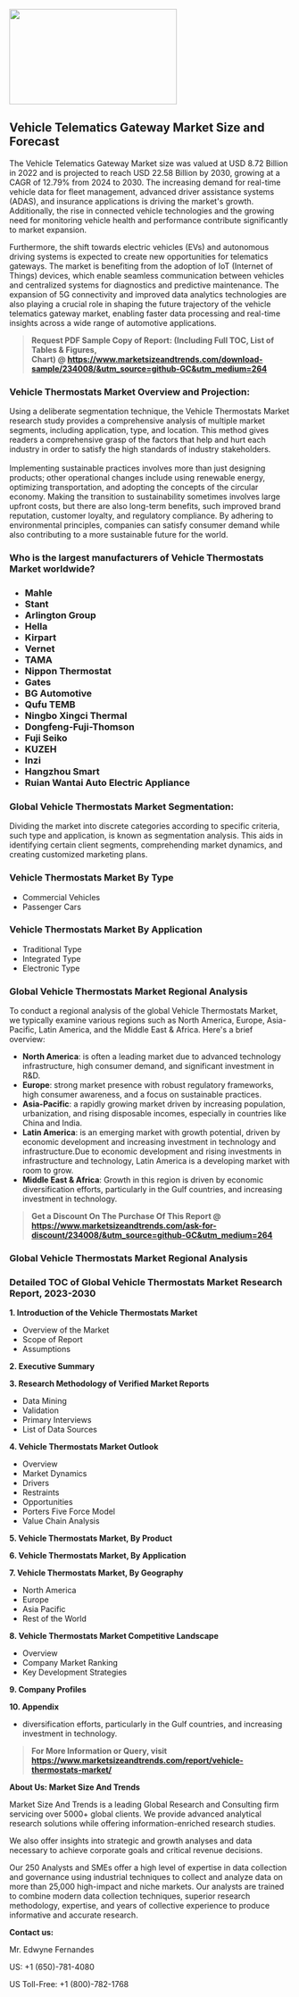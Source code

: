 <p><img class="alignnone size-medium wp-image-20088" src="https://ffe5etoiles.com/wp-content/uploads/2024/12/MST1-300x171.png" alt="" width="300" height="171" /></p><h2>Vehicle Telematics Gateway Market Size and Forecast</h2><p>The Vehicle Telematics Gateway Market size was valued at USD 8.72 Billion in 2022 and is projected to reach USD 22.58 Billion by 2030, growing at a CAGR of 12.79% from 2024 to 2030. The increasing demand for real-time vehicle data for fleet management, advanced driver assistance systems (ADAS), and insurance applications is driving the market's growth. Additionally, the rise in connected vehicle technologies and the growing need for monitoring vehicle health and performance contribute significantly to market expansion.</p><p>Furthermore, the shift towards electric vehicles (EVs) and autonomous driving systems is expected to create new opportunities for telematics gateways. The market is benefiting from the adoption of IoT (Internet of Things) devices, which enable seamless communication between vehicles and centralized systems for diagnostics and predictive maintenance. The expansion of 5G connectivity and improved data analytics technologies are also playing a crucial role in shaping the future trajectory of the vehicle telematics gateway market, enabling faster data processing and real-time insights across a wide range of automotive applications.</p></p><blockquote id="" class=""><strong>Request PDF Sample Copy of Report: (Including Full TOC, List of Tables &amp; Figures, Chart)&nbsp;@&nbsp;<strong><a href="https://www.marketsizeandtrends.com/download-sample/234008/&utm_source=github-GC&utm_medium=264" target="_blank">https://www.marketsizeandtrends.com/download-sample/234008/&utm_source=github-GC&utm_medium=264</a></strong></strong></blockquote><h3 id="" class="">Vehicle Thermostats Market&nbsp;Overview and Projection:</h3><p id="" class="">Using a deliberate segmentation technique, the Vehicle Thermostats Market research study provides a comprehensive analysis of multiple market segments, including application, type, and location. This method gives readers a comprehensive grasp of the factors that help and hurt each industry in order to satisfy the high standards of industry stakeholders. <br /> <br />Implementing sustainable practices involves more than just designing products; other operational changes include using renewable energy, optimizing transportation, and adopting the concepts of the circular economy. Making the transition to sustainability sometimes involves large upfront costs, but there are also long-term benefits, such improved brand reputation, customer loyalty, and regulatory compliance. By adhering to environmental principles, companies can satisfy consumer demand while also contributing to a more sustainable future for the world.</p><h3 id="" class="">Who is the largest manufacturers of&nbsp;Vehicle Thermostats Market worldwide?</h3><h3 class=""><p><ul><li>Mahle </li><li> Stant </li><li> Arlington Group </li><li> Hella </li><li> Kirpart </li><li> Vernet </li><li> TAMA </li><li> Nippon Thermostat </li><li> Gates </li><li> BG Automotive </li><li> Qufu TEMB </li><li> Ningbo Xingci Thermal </li><li> Dongfeng-Fuji-Thomson </li><li> Fuji Seiko </li><li> KUZEH </li><li> Inzi </li><li> Hangzhou Smart </li><li> Ruian Wantai Auto Electric Appliance</li></ul></p></h3><h3 id="" class="">Global&nbsp;Vehicle Thermostats Market Segmentation:</h3><p id="" class="">Dividing the market into discrete categories according to specific criteria, such type and application, is known as segmentation analysis. This aids in identifying certain client segments, comprehending market dynamics, and creating customized marketing plans.</p><h3 id="" class="">Vehicle Thermostats Market&nbsp;By Type</h3><p><p><ul><li>Commercial Vehicles</li><li> Passenger Cars</p></li></ul></p></p><h3 id="" class="">Vehicle Thermostats Market&nbsp;By Application</h3><p class=""><p><ul><li>Traditional Type</li><li> Integrated Type</li><li> Electronic Type</li></ul></p></p><h3 id="" class="">Global Vehicle Thermostats Market Regional Analysis</h3><p id="" class="">To conduct a regional analysis of the global Vehicle Thermostats Market, we typically examine various regions such as North America, Europe, Asia-Pacific, Latin America, and the Middle East &amp; Africa. Here's a brief overview:</p><ul><li><strong>North America</strong>: is often a leading market due to advanced technology infrastructure, high consumer demand, and significant investment in R&amp;D.</li><li><strong>Europe</strong>: strong market presence with robust regulatory frameworks, high consumer awareness, and a focus on sustainable practices.</li><li><strong>Asia-Pacific</strong>: a rapidly growing market driven by increasing population, urbanization, and rising disposable incomes, especially in countries like China and India.</li><li><strong>Latin America</strong>: is an emerging market with growth potential, driven by economic development and increasing investment in technology and infrastructure.Due to economic development and rising investments in infrastructure and technology, Latin America is a developing market with room to grow.</li><li><strong>Middle East &amp; Africa</strong>: Growth in this region is driven by economic diversification efforts, particularly in the Gulf countries, and increasing investment in technology.</li></ul><blockquote id="" class=""><strong>Get a Discount On The Purchase Of This Report @ <strong><a href="https://www.marketsizeandtrends.com/ask-for-discount/234008/&utm_source=github-GC&utm_medium=264" target="_blank">https://www.marketsizeandtrends.com/ask-for-discount/234008/&utm_source=github-GC&utm_medium=264</a></strong></strong></blockquote><h3 id="" class="">Global Vehicle Thermostats Market Regional Analysis</h3><h3 id="" class="">Detailed TOC of Global Vehicle Thermostats Market Research Report, 2023-2030</h3><p id="" class=""><strong>1. Introduction of the Vehicle Thermostats Market</strong></p><ul><li>Overview of the Market</li><li>Scope of Report</li><li>Assumptions</li></ul><p id="" class=""><strong>2. Executive Summary</strong></p><p id="" class=""><strong>3. Research Methodology of Verified Market Reports</strong></p><ul><li>Data Mining</li><li>Validation</li><li>Primary Interviews</li><li>List of Data Sources</li></ul><p id="" class=""><strong>4. Vehicle Thermostats Market Outlook</strong></p><ul><li>Overview</li><li>Market Dynamics</li><li>Drivers</li><li>Restraints</li><li>Opportunities</li><li>Porters Five Force Model</li><li>Value Chain Analysis</li></ul><p id="" class=""><strong>5. Vehicle Thermostats Market, By Product</strong></p><p id="" class=""><strong>6. Vehicle Thermostats Market, By Application</strong></p><p id="" class=""><strong>7. Vehicle Thermostats Market, By Geography</strong></p><ul><li>North America</li><li>Europe</li><li>Asia Pacific</li><li>Rest of the World</li></ul><p id="" class=""><strong>8. Vehicle Thermostats Market Competitive Landscape</strong></p><ul><li>Overview</li><li>Company Market Ranking</li><li>Key Development Strategies</li></ul><p id="" class=""><strong>9. Company Profiles</strong></p><p id="" class=""><strong>10. Appendix</strong></p><ul><li>diversification efforts, particularly in the Gulf countries, and increasing investment in technology.</li></ul><blockquote id="" class=""><strong>For More Information or Query, visit <strong><strong><a href="https://www.marketsizeandtrends.com/report/vehicle-thermostats-market/" target="_blank">https://www.marketsizeandtrends.com/report/vehicle-thermostats-market/</a></strong></strong></strong></blockquote><p id="" class=""><strong>About Us: Market Size And Trends</strong></p><p id="" class="">Market Size And Trends is a leading Global Research and Consulting firm servicing over 5000+ global clients. We provide advanced analytical research solutions while offering information-enriched research studies.</p><p id="" class="">We also offer insights into strategic and growth analyses and data necessary to achieve corporate goals and critical revenue decisions.</p><p id="" class="">Our 250 Analysts and SMEs offer a high level of expertise in data collection and governance using industrial techniques to collect and analyze data on more than 25,000 high-impact and niche markets. Our analysts are trained to combine modern data collection techniques, superior research methodology, expertise, and years of collective experience to produce informative and accurate research.</p><p id="" class=""><strong>Contact us:</strong></p><p id="" class="">Mr. Edwyne Fernandes</p><p id="" class="">US: +1 (650)-781-4080</p><p id="" class="">US Toll-Free: +1 (800)-782-1768</p>
